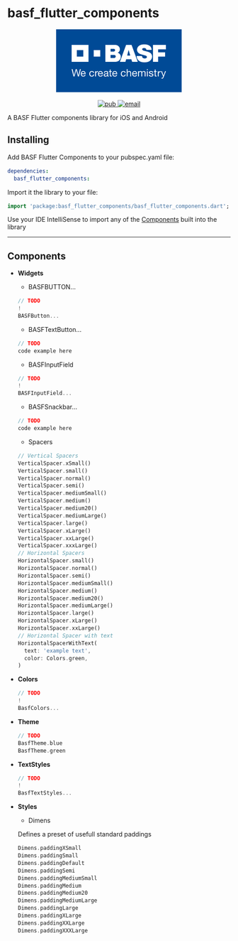 # basf_flutter_components

<p align="center">
  <img src="https://raw.githubusercontent.com/BASF-Mobile-Solutions/basf_flutter_components/master/assets/basf_logo.png" />
</p>	

<p align="center">
  <a href="https://pub.dev/packages/basf_flutter_components">
     <img alt="pub" src="https://img.shields.io/pub/v/basf_flutter_components.svg?label=basf_flutter_components">
  </a>
  <a href="mailto:Mobile-Solutions@basf.com">
     <img alt="email" src="https://img.shields.io/badge/Email-BASF%20Mobile%20Solutions-blue.svg">
  </a>
</p>

A BASF Flutter components library for iOS and Android

## Installing

Add BASF Flutter Components to your pubspec.yaml file:

```yaml
dependencies:
  basf_flutter_components:
```

Import it the library to your file:

```dart
import 'package:basf_flutter_components/basf_flutter_components.dart';
```

Use your IDE IntelliSense to import any of the [Components](#components) built into the library

---

## Components

- **Widgets**
  - BASFBUTTON...
  ```dart
  // TODO
  !
  BASFButton...
  ```

  - BASFTextButton...
  ```dart
  // TODO
  code example here
  ```

  - BASFInputField
  ```dart
  // TODO
  !
  BASFInputField...
  ```

  - BASFSnackbar...
  ```dart
  // TODO
  code example here
  ```

  - Spacers
  ```dart
  // Vertical Spacers
  VerticalSpacer.xSmall()
  VerticalSpacer.small()
  VerticalSpacer.normal()
  VerticalSpacer.semi()
  VerticalSpacer.mediumSmall()
  VerticalSpacer.medium()
  VerticalSpacer.medium20()
  VerticalSpacer.mediumLarge()
  VerticalSpacer.large()
  VerticalSpacer.xLarge()
  VerticalSpacer.xxLarge()
  VerticalSpacer.xxxLarge()
  // Horizontal Spacers
  HorizontalSpacer.small()
  HorizontalSpacer.normal()
  HorizontalSpacer.semi()
  HorizontalSpacer.mediumSmall()
  HorizontalSpacer.medium()
  HorizontalSpacer.medium20()
  HorizontalSpacer.mediumLarge()
  HorizontalSpacer.large()
  HorizontalSpacer.xLarge()
  HorizontalSpacer.xxLarge()
  // Horizontal Spacer with text
  HorizontalSpacerWithText(
    text: 'example text',
    color: Colors.green,
  )
  ```

- **Colors**
  ```dart
  // TODO
  !
  BasfColors...
  ```

- **Theme**
  ```dart
  // TODO
  BasfTheme.blue
  BasfTheme.green
  ```

- **TextStyles**
  ```dart
  // TODO
  !
  BasfTextStyles...
  ```
- **Styles**
  - Dimens

  Defines a preset of usefull standard paddings
  ```dart
  Dimens.paddingXSmall
  Dimens.paddingSmall
  Dimens.paddingDefault
  Dimens.paddingSemi
  Dimens.paddingMediumSmall
  Dimens.paddingMedium
  Dimens.paddingMedium20
  Dimens.paddingMediumLarge
  Dimens.paddingLarge
  Dimens.paddingXLarge
  Dimens.paddingXXLarge
  Dimens.paddingXXXLarge
  ```
